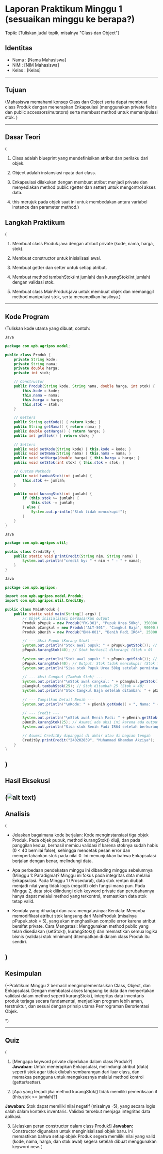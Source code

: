 # Laporan Praktikum Minggu 1 (sesuaikan minggu ke berapa?)
Topik: [Tuliskan judul topik, misalnya "Class dan Object"]

## Identitas
- Nama  : [Nama Mahasiswa]
- NIM   : [NIM Mahasiswa]
- Kelas : [Kelas]

---

## Tujuan
(Mahasiswa memahami konsep Class dan Object serta dapat membuat class Produk dengan menerapkan Enkapsulasi (menggunakan private fields dan public accessors/mutators) serta membuat method untuk memanipulasi stok.
)

---

## Dasar Teori
( 
1. Class adalah blueprint yang mendefinisikan atribut dan perilaku dari objek.

2. Object adalah instansiasi nyata dari class.

3. Enkapsulasi dilakukan dengan membuat atribut menjadi private dan menyediakan method public (getter dan setter) untuk mengontrol akses data.

4. this merujuk pada objek saat ini untuk membedakan antara variabel instance dan parameter method.)


## Langkah Praktikum
(
1. Membuat class Produk.java dengan atribut private (kode, nama, harga, stok).

2. Membuat constructor untuk inisialisasi awal.

3. Membuat getter dan setter untuk setiap atribut.

4. Membuat method tambahStok(int jumlah) dan kurangStok(int jumlah) dengan validasi stok.

5. Membuat class MainProduk.java untuk membuat objek dan memanggil method manipulasi stok, serta menampilkan hasilnya.)

---

## Kode Program
(Tuliskan kode utama yang dibuat, contoh:  

```Produk.java (Class Model)
Java

package com.upb.agripos.model;

public class Produk {
    private String kode;
    private String nama;
    private double harga;
    private int stok;

    // Constructor
    public Produk(String kode, String nama, double harga, int stok) {
        this.kode = kode;
        this.nama = nama;
        this.harga = harga;
        this.stok = stok;
    }

    // Getters
    public String getKode() { return kode; }
    public String getNama() { return nama; }
    public double getHarga() { return harga; }
    public int getStok() { return stok; }

    // Setters
    public void setKode(String kode) { this.kode = kode; }
    public void setNama(String nama) { this.nama = nama; }
    public void setHarga(double harga) { this.harga = harga; }
    public void setStok(int stok) { this.stok = stok; }

    // Custom Methods
    public void tambahStok(int jumlah) {
        this.stok += jumlah;
    }

    public void kurangStok(int jumlah) {
        if (this.stok >= jumlah) {
            this.stok -= jumlah;
        } else {
            System.out.println("Stok tidak mencukupi!");
        }
    }
}
```

```CreditBy.java (Utility Class)
Java

package com.upb.agripos.util;

public class CreditBy {
    public static void printCredit(String nim, String nama) {
        System.out.println("credit by: " + nim + " - " + nama);
    }
}
```

```MainProduk.java (Main Class - Rekonstruksi Berdasarkan Output)
Java

package com.upb.agripos;

import com.upb.agripos.model.Produk;
import com.upb.agripos.util.CreditBy;

public class MainProduk {
    public static void main(String[] args) {
        // Objek inisialisasi berdasarkan output
        Produk pPupuk = new Produk("PK-301", "Pupuk Urea 50kg", 350000.0, 40);
        Produk pCangkul = new Produk("ALT-501", "Cangkul Baja", 90000.0, 15);
        Produk pBenih = new Produk("BNH-001", "Benih Padi IR64", 25000.0, 100);

        // --- Aksi Pupuk (Kurang Stok) ---
        System.out.println("Stok awal pupuk: " + pPupuk.getStok()); // Output: 40
        pPupuk.kurangStok(40); // Stok berhasil dikurangi (Stok = 0)
        
        System.out.println("Stok awal pupuk: " + pPupuk.getStok()); // Output: 0
        pPupuk.kurangStok(40); // Output: Stok tidak mencukupi! (Stok tetap 0)
        System.out.println("Sisa stok Pupuk Urea 50kg setelah permintaan: " + pPupuk.getStok()); // Output: 0
        
        // --- Aksi Cangkul (Tambah Stok) ---
        System.out.println("\nStok awal cangkul: " + pCangkul.getStok()); // Output: 15
        pCangkul.tambahStok(25); // Stok ditambah 25 (Stok = 40)
        System.out.println("Stok Cangkul Baja setelah ditambah: " + pCangkul.getStok()); // Output: 40
        
        // --- Tampilkan Detail Benih ---
        System.out.println("\nKode: " + pBenih.getKode() + ", Nama: " + pBenih.getNama() + ", Harga: " + pBenih.getHarga() + ", Stok: " + pBenih.getStok());
        
        // --- Credit ---
        System.out.println("\nStok awal Benih Padi: " + pBenih.getStok()); // Output: 100
        pBenih.kurangStok(25); // Asumsi ada aksi ini karena ada output "berkurang: 25"
        System.out.println("Sisa stok Benih Padi IR64 setelah berkurang: " + pBenih.getStok()); // Output: 75

        // Asumsi CreditBy dipanggil di akhir atau di bagian tengah
        CreditBy.printCredit("240202839", "Muhammad Khamdan Akziya");
    }
}
```
)
---

## Hasil Eksekusi
(![alt text](<Cuplikan layar 2025-10-07 231739.png>))
---

## Analisis
(
- Jelaskan bagaimana kode berjalan: Kode menginstansiasi tiga objek Produk. Pada objek pupuk, method kurangStok() diuji, dan pada panggilan kedua, berhasil memicu    validasi if karena stoknya sudah habis (0 < 40 bernilai false), sehingga mencetak pesan error dan mempertahankan stok pada nilai 0. Ini menunjukkan bahwa Enkapsulasi berjalan dengan benar, melindungi data.

- Apa perbedaan pendekatan minggu ini dibanding minggu sebelumnya (Minggu 1: Paradigma)?
Minggu ini fokus pada integritas data melalui Enkapsulasi. Pada Minggu 1 (Prosedural), data stok rentan diubah menjadi nilai yang tidak logis (negatif) oleh fungsi mana pun. Pada Minggu 2, data stok dilindungi oleh keyword private dan perubahannya hanya dapat melalui method yang terkontrol, memastikan data stok tetap valid.

- Kendala yang dihadapi dan cara mengatasinya:
Kendala: Mencoba memodifikasi atribut stok langsung dari MainProduk (misalnya pPupuk.stok = 5), yang akan menghasilkan compile error karena atribut bersifat private.
Cara Mengatasi: Menggunakan method public yang telah disediakan (setStok(), kurangStok()) dan memastikan semua logika bisnis (validasi stok minimum) ditempatkan di dalam class Produk itu sendiri.

)
---

## Kesimpulan
(*Praktikum Minggu 2 berhasil mengimplementasikan Class, Object, dan Enkapsulasi. Dengan membatasi akses langsung ke data dan menyertakan validasi dalam method seperti kurangStok(), integritas data inventaris produk terjaga secara fundamental, menjadikan program lebih aman, terstruktur, dan sesuai dengan prinsip utama Pemrograman Berorientasi Objek.

*)

---

## Quiz
(
1. [Mengapa keyword private diperlukan dalam class Produk?]
   
   **Jawaban:** Untuk menerapkan Enkapsulasi, melindungi atribut (data) seperti stok agar tidak diubah sembarangan dari luar class, dan memaksa pengguna untuk mengaksesnya melalui method kontrol (getter/setter).

 2. [Apa yang terjadi jika method kurangStok() tidak memiliki pemeriksaan if (this.stok >= jumlah)?]

   **Jawaban:**  Stok dapat memiliki nilai negatif (misalnya -5), yang secara logis salah dalam konteks inventaris. Validasi tersebut menjaga integritas data aplikasi.

 3. [Jelaskan peran constructor dalam class Produk!]
   **Jawaban:** Constructor digunakan untuk menginisialisasi objek baru. Ini memastikan bahwa setiap objek Produk segera memiliki nilai yang valid (kode, nama, harga, dan stok awal) segera setelah dibuat menggunakan keyword new.
)